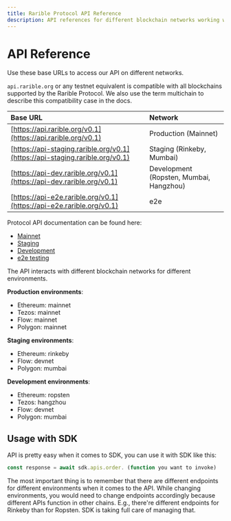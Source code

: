 ```yaml
---
title: Rarible Protocol API Reference
description: API references for different blockchain networks working with the protocol
---
```


# API Reference

Use these base URLs to access our API on different networks.

`api.rarible.org` or any testnet equivalent is compatible with all blockchains supported by the Rarible Protocol. We also use the term multichain to describe this compatibility case in the docs.

| Base URL                                                                     | Network                                 |
|:-----------------------------------------------------------------------------|:----------------------------------------|
| [https://api.rarible.org/v0.1](https://api.rarible.org/v0.1)                 | Production (Mainnet)                    |
| [https://api-staging.rarible.org/v0.1](https://api-staging.rarible.org/v0.1) | Staging (Rinkeby, Mumbai)               |
| [https://api-dev.rarible.org/v0.1](https://api-dev.rarible.org/v0.1)         | Development (Ropsten, Mumbai, Hangzhou) |
| [https://api-e2e.rarible.org/v0.1](https://api-e2e.rarible.org/v0.1)         | e2e                                     |

Protocol API documentation can be found here:

* [Mainnet](https://api.rarible.org/v0.1/doc)
* [Staging](https://api-staging.rarible.org/v0.1/doc)
* [Development](https://api-dev.rarible.org/v0.1/doc)
* [e2e testing](https://api-e2e.rarible.org/v0.1/doc)

The API interacts with different blockchain networks for different environments.

**Production environments**:

* Ethereum: mainnet
* Tezos: mainnet
* Flow: mainnet
* Polygon: mainnet

**Staging environments**:

* Ethereum: rinkeby
* Flow: devnet
* Polygon: mumbai

**Development environments**:

* Ethereum: ropsten
* Tezos: hangzhou
* Flow: devnet
* Polygon: mumbai

## Usage with SDK

API is pretty easy when it comes to SDK, you can use it with SDK like this:

```typescript
const response = await sdk.apis.order. (function you want to invoke)
```
The most important thing is to remember that there are different endpoints for different environments when it comes to the API.
While changing environments, you would need to change endpoints accordingly because different APIs function in other chains. E.g., there're different endpoints for Rinkeby than for Ropsten. SDK is taking full care of managing that.
